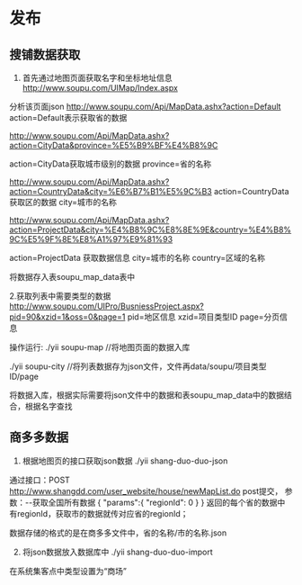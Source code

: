 # 发布

## 搜铺数据获取

1. 首先通过地图页面获取名字和坐标地址信息
http://www.soupu.com/UIMap/Index.aspx

分析该页面json
http://www.soupu.com/Api/MapData.ashx?action=Default
action=Default表示获取省的数据

http://www.soupu.com/Api/MapData.ashx?action=CityData&province=%E5%B9%BF%E4%B8%9C

action=CityData获取城市级别的数据
province=省的名称

http://www.soupu.com/Api/MapData.ashx?action=CountryData&city=%E6%B7%B1%E5%9C%B3
action=CountryData获取区的数据
city=城市的名称

http://www.soupu.com/Api/MapData.ashx?action=ProjectData&city=%E4%B8%9C%E8%8E%9E&country=%E4%B8%9C%E5%9F%8E%E8%A1%97%E9%81%93

action=ProjectData 获取数据信息
city=城市的名称
country=区域的名称

将数据存入表soupu_map_data表中


2.获取列表中需要类型的数据
http://www.soupu.com/UIPro/BusniessProject.aspx?pid=90&xzid=1&oss=0&page=1
pid=地区信息
xzid=项目类型ID
page=分页信息

操作运行:
./yii soupu-map     //将地图页面的数据入库

./yii soupu-city //将列表数据存为json文件，文件再data/soupu/项目类型ID/page

将数据入库，根据实际需要将json文件中的数据和表soupu_map_data中的数据结合，根据名字查找

## 商多多数据

1. 根据地图页的接口获取json数据  ./yii shang-duo-duo-json

通过接口：POST http://www.shangdd.com/user_website/house/newMapList.do
post提交，
参数：--获取全国所有数据
{
  "params":{
    "regionId": 0
  }
}
返回的每个省的数据中有regionId，获取市的数据就传对应省的regionId；

数据存储的格式的是在商多多文件中，省的名称/市的名称.json


2. 将json数据放入数据库中  ./yii shang-duo-duo-import

在系统集客点中类型设置为“商场”
